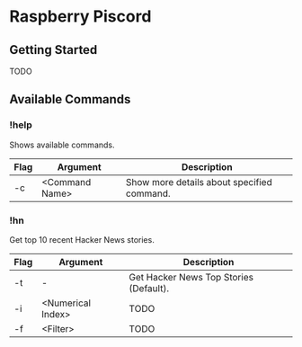 # Raspberry Piscord

## Getting Started

TODO

## Available Commands

### !help

Shows available commands.

| Flag | Argument        | Description                                |
| ---- | --------------- | ------------------------------------------ |
| -c   | \<Command Name> | Show more details about specified command. |

### !hn

Get top 10 recent Hacker News stories.

| Flag  | Argument           | Description                                | 
| ----- | --------           | ------------------------------------------ |
| -t    |   -                | Get Hacker News Top Stories (Default).     |
| -i    | \<Numerical Index> | TODO     |
| -f    | \<Filter>          | TODO     |
